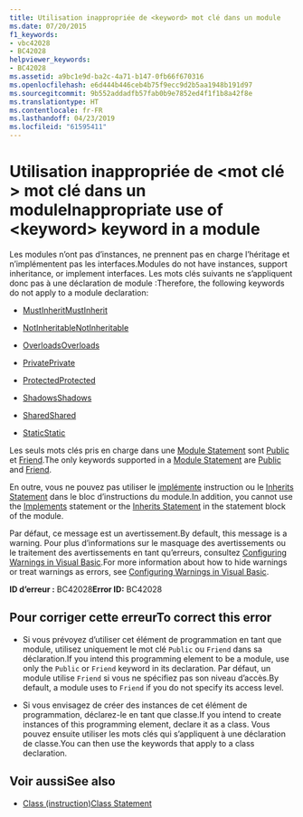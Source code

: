 ```yaml
---
title: Utilisation inappropriée de <keyword> mot clé dans un module
ms.date: 07/20/2015
f1_keywords:
- vbc42028
- BC42028
helpviewer_keywords:
- BC42028
ms.assetid: a9bc1e9d-ba2c-4a71-b147-0fb66f670316
ms.openlocfilehash: e6d444b446ceb4b75f9ecc9d2b5aa1948b191d97
ms.sourcegitcommit: 9b552addadfb57fab0b9e7852ed4f1f1b8a42f8e
ms.translationtype: HT
ms.contentlocale: fr-FR
ms.lasthandoff: 04/23/2019
ms.locfileid: "61595411"
---
```

# <a name="inappropriate-use-of-keyword-keyword-in-a-module"></a><span data-ttu-id="f38d4-102">Utilisation inappropriée de \<mot clé > mot clé dans un module</span><span class="sxs-lookup"><span data-stu-id="f38d4-102">Inappropriate use of \<keyword> keyword in a module</span></span>
<span data-ttu-id="f38d4-103">Les modules n’ont pas d’instances, ne prennent pas en charge l’héritage et n’implémentent pas les interfaces.</span><span class="sxs-lookup"><span data-stu-id="f38d4-103">Modules do not have instances, support inheritance, or implement interfaces.</span></span> <span data-ttu-id="f38d4-104">Les mots clés suivants ne s’appliquent donc pas à une déclaration de module :</span><span class="sxs-lookup"><span data-stu-id="f38d4-104">Therefore, the following keywords do not apply to a module declaration:</span></span>  
  
- [<span data-ttu-id="f38d4-105">MustInherit</span><span class="sxs-lookup"><span data-stu-id="f38d4-105">MustInherit</span></span>](../../visual-basic/language-reference/modifiers/mustinherit.md)  
  
- [<span data-ttu-id="f38d4-106">NotInheritable</span><span class="sxs-lookup"><span data-stu-id="f38d4-106">NotInheritable</span></span>](../../visual-basic/language-reference/modifiers/notinheritable.md)  
  
- [<span data-ttu-id="f38d4-107">Overloads</span><span class="sxs-lookup"><span data-stu-id="f38d4-107">Overloads</span></span>](../../visual-basic/language-reference/modifiers/overloads.md)  
  
- [<span data-ttu-id="f38d4-108">Private</span><span class="sxs-lookup"><span data-stu-id="f38d4-108">Private</span></span>](../../visual-basic/language-reference/modifiers/private.md)  
  
- [<span data-ttu-id="f38d4-109">Protected</span><span class="sxs-lookup"><span data-stu-id="f38d4-109">Protected</span></span>](../../visual-basic/language-reference/modifiers/protected.md)  
  
- [<span data-ttu-id="f38d4-110">Shadows</span><span class="sxs-lookup"><span data-stu-id="f38d4-110">Shadows</span></span>](../../visual-basic/language-reference/modifiers/shadows.md)  
  
- [<span data-ttu-id="f38d4-111">Shared</span><span class="sxs-lookup"><span data-stu-id="f38d4-111">Shared</span></span>](../../visual-basic/language-reference/modifiers/shared.md)  
  
- [<span data-ttu-id="f38d4-112">Static</span><span class="sxs-lookup"><span data-stu-id="f38d4-112">Static</span></span>](../../visual-basic/language-reference/modifiers/static.md)  
  
 <span data-ttu-id="f38d4-113">Les seuls mots clés pris en charge dans une [Module Statement](../../visual-basic/language-reference/statements/module-statement.md) sont [Public](../../visual-basic/language-reference/modifiers/public.md) et [Friend](../../visual-basic/language-reference/modifiers/friend.md).</span><span class="sxs-lookup"><span data-stu-id="f38d4-113">The only keywords supported in a [Module Statement](../../visual-basic/language-reference/statements/module-statement.md) are [Public](../../visual-basic/language-reference/modifiers/public.md) and [Friend](../../visual-basic/language-reference/modifiers/friend.md).</span></span>  
  
 <span data-ttu-id="f38d4-114">En outre, vous ne pouvez pas utiliser le [implémente](../../visual-basic/language-reference/statements/implements-clause.md) instruction ou le [Inherits Statement](../../visual-basic/language-reference/statements/inherits-statement.md) dans le bloc d’instructions du module.</span><span class="sxs-lookup"><span data-stu-id="f38d4-114">In addition, you cannot use the [Implements](../../visual-basic/language-reference/statements/implements-clause.md) statement or the [Inherits Statement](../../visual-basic/language-reference/statements/inherits-statement.md) in the statement block of the module.</span></span>  
  
 <span data-ttu-id="f38d4-115">Par défaut, ce message est un avertissement.</span><span class="sxs-lookup"><span data-stu-id="f38d4-115">By default, this message is a warning.</span></span> <span data-ttu-id="f38d4-116">Pour plus d’informations sur le masquage des avertissements ou le traitement des avertissements en tant qu’erreurs, consultez [Configuring Warnings in Visual Basic](/visualstudio/ide/configuring-warnings-in-visual-basic).</span><span class="sxs-lookup"><span data-stu-id="f38d4-116">For more information about how to hide warnings or treat warnings as errors, see [Configuring Warnings in Visual Basic](/visualstudio/ide/configuring-warnings-in-visual-basic).</span></span>  
  
 <span data-ttu-id="f38d4-117">**ID d’erreur :** BC42028</span><span class="sxs-lookup"><span data-stu-id="f38d4-117">**Error ID:** BC42028</span></span>  
  
## <a name="to-correct-this-error"></a><span data-ttu-id="f38d4-118">Pour corriger cette erreur</span><span class="sxs-lookup"><span data-stu-id="f38d4-118">To correct this error</span></span>  
  
- <span data-ttu-id="f38d4-119">Si vous prévoyez d’utiliser cet élément de programmation en tant que module, utilisez uniquement le mot clé `Public` ou `Friend` dans sa déclaration.</span><span class="sxs-lookup"><span data-stu-id="f38d4-119">If you intend this programming element to be a module, use only the `Public` or `Friend` keyword in its declaration.</span></span> <span data-ttu-id="f38d4-120">Par défaut, un module utilise `Friend` si vous ne spécifiez pas son niveau d’accès.</span><span class="sxs-lookup"><span data-stu-id="f38d4-120">By default, a module uses to `Friend` if you do not specify its access level.</span></span>  
  
- <span data-ttu-id="f38d4-121">Si vous envisagez de créer des instances de cet élément de programmation, déclarez-le en tant que classe.</span><span class="sxs-lookup"><span data-stu-id="f38d4-121">If you intend to create instances of this programming element, declare it as a class.</span></span> <span data-ttu-id="f38d4-122">Vous pouvez ensuite utiliser les mots clés qui s’appliquent à une déclaration de classe.</span><span class="sxs-lookup"><span data-stu-id="f38d4-122">You can then use the keywords that apply to a class declaration.</span></span>  
  
## <a name="see-also"></a><span data-ttu-id="f38d4-123">Voir aussi</span><span class="sxs-lookup"><span data-stu-id="f38d4-123">See also</span></span>

- [<span data-ttu-id="f38d4-124">Class (instruction)</span><span class="sxs-lookup"><span data-stu-id="f38d4-124">Class Statement</span></span>](../../visual-basic/language-reference/statements/class-statement.md)
